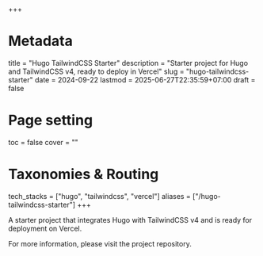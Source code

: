+++
# Metadata
title = "Hugo TailwindCSS Starter"
description = "Starter project for Hugo and TailwindCSS v4, ready to deploy in Vercel" 
slug = "hugo-tailwindcss-starter"
date = 2024-09-22
lastmod = 2025-06-27T22:35:59+07:00
draft = false

# Page setting
toc = false
cover = ""

# Taxonomies & Routing
tech_stacks = ["hugo", "tailwindcss", "vercel"]
aliases = ["/hugo-tailwindcss-starter"]
+++

A starter project that integrates Hugo with TailwindCSS v4 and is ready for deployment on Vercel.

For more information, please visit the project repository.

